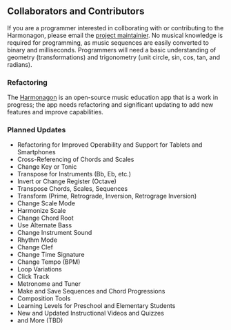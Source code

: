 ## Collaborators and Contributors

If you are a programmer interested in collborating with or contributing to the Harmonagon, please email the [project maintainier](mailto:mitch@harmonagon.com). No musical knowledge is required for programming, as music sequences are easily converted to binary and milliseconds. Programmers will need a basic understanding of geometry (transformations) and trigonometry (unit circle, sin, cos, tan, and radians).

### Refactoring

The [Harmonagon](http://www.harmonagon.com/) is an open-source music education app that is a work in progress; the app needs refactoring and significant updating to add new features and improve capabilities.

### Planned Updates

 * Refactoring for Improved Operability and Support for Tablets and Smartphones 
 * Cross-Referencing of Chords and Scales
 *	Change Key or Tonic
 *	Transpose for Instruments (Bb, Eb, etc.)
 *	Invert or Change Register (Octave)
 *	Transpose Chords, Scales, Sequences
 *	Transform (Prime, Retrograde, Inversion, Retrograge Inversion)
 *	Change Scale Mode
 * Harmonize Scale
 *	Change Chord Root
 * Use Alternate Bass
 *	Change Instrument Sound
 *	Rhythm Mode
 * Change Clef
 * Change Time Signature
 * Change Tempo (BPM)
 * Loop Variations
 * Click Track
 *	Metronome and Tuner
 *	Make and Save Sequences and Chord Progressions
 * Composition Tools
 *	Learning Levels for Preschool and Elementary Students
 *	New and Updated Instructional Videos and Quizzes
 *	and More (TBD)
